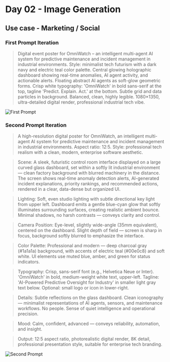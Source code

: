# Day 02 - Image Generation

## Use case - Marketing / Social

### First Prompt Iteration

> Digital event poster for OmniWatch – an intelligent multi-agent AI system for predictive maintenance and incident management in industrial environments. Style: minimalist tech futurism with a dark navy and electric teal color palette. Central glowing holographic dashboard showing real-time anomalies, AI agent activity, and actionable alerts. Floating abstract AI agents as soft-glow geometric forms. Crisp white typography: 'OmniWatch' in bold sans-serif at the top, tagline 'Predict. Explain. Act.' at the bottom. Subtle grid and data particles in background. Balanced, clean, highly legible. 1080×1350, ultra-detailed digital render, professional industrial tech vibe.

![First Prompt](first_prompt.png "First Prompt")

### Second Prompt Iteration

> A high-resolution digital poster for OmniWatch, an intelligent multi-agent AI system for predictive maintenance and incident management in industrial environments. Aspect ratio: 12:5. Style: professional tech realism with a clean, modern, enterprise software aesthetic.   

> Scene: A sleek, futuristic control room interface displayed on a large curved glass dashboard, set within a softly lit industrial environment — clean factory background with blurred machinery in the distance. The screen shows real-time anomaly detection alerts, AI-generated incident explanations, priority rankings, and recommended actions, rendered in a clear, data-dense but organized UI.   

> Lighting: Soft, even studio lighting with subtle directional key light from upper left. Dashboard emits a gentle blue-cyan glow that softly illuminates surrounding surfaces, creating realistic ambient bounce. Minimal shadows, no harsh contrasts — conveys clarity and control.   

> Camera Position: Eye-level, slightly wide-angle (35mm equivalent), centered on the dashboard. Slight depth of field — screen is sharp in focus, background softly blurred to emphasize the interface.   

> Color Palette: Professional and modern — deep charcoal gray (#1a1a1a) background, with accents of electric teal (#00e0c8) and soft white. UI elements use muted blue, amber, and green for status indicators.   

> Typography: Crisp, sans-serif font (e.g., Helvetica Neue or Inter). 'OmniWatch' in bold, medium-weight white text, upper-left. Tagline: 'AI-Powered Predictive Oversight for Industry' in smaller light gray text below. Optional: small logo or icon in lower-right.   

> Details: Subtle reflections on the glass dashboard. Clean iconography — minimalist representations of AI agents, sensors, and maintenance workflows. No people. Sense of quiet intelligence and operational precision.   

> Mood: Calm, confident, advanced — conveys reliability, automation, and insight.   

> Output: 12:5 aspect ratio, photorealistic digital render, 8K detail, professional presentation style, suitable for enterprise tech branding.

![Second Prompt](second_prompt.png "Second Prompt")

